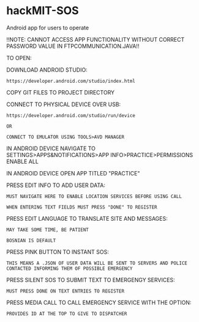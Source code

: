 # hackMIT-SOS
Android app for users to operate

!!NOTE: CANNOT ACCESS APP FUNCTIONALITY WITHOUT CORRECT PASSWORD VALUE IN FTPCOMMUNICATION.JAVA!!

TO OPEN:

  DOWNLOAD ANDROID STUDIO:
  
    https://developer.android.com/studio/index.html
    
  COPY GIT FILES TO PROJECT DIRECTORY
  
  CONNECT TO PHYSICAL DEVICE OVER USB:
  
    https://developer.android.com/studio/run/device
    
    OR
    
    CONNECT TO EMULATOR USING TOOLS>AVD MANAGER
    
  IN ANDROID DEVICE NAVIGATE TO SETTINGS>APPS&NOTIFICATIONS>APP INFO>PRACTICE>PERMISSIONS ENABLE ALL
  
  IN ANDROID DEVICE OPEN APP TITLED "PRACTICE"
  
  PRESS EDIT INFO TO ADD USER DATA:
  
    MUST NAVIGATE HERE TO ENABLE LOCATION SERVICES BEFORE USING CALL
    
    WHEN ENTERING TEXT FIELDS MUST PRESS "DONE" TO REGISTER
    
  PRESS EDIT LANGUAGE TO TRANSLATE SITE AND MESSAGES:
  
    MAY TAKE SOME TIME, BE PATIENT
    
    BOSNIAN IS DEFAULT
    
  PRESS PINK BUTTON TO INSTANT SOS:
  
    THIS MEANS A .JSON OF USER DATA WILL BE SENT TO SERVERS AND POLICE CONTACTED INFORMING THEM OF POSSIBLE EMERGENCY
    
  PRESS SILENT SOS TO SUBMIT TEXT TO EMERGENGY SERVICES:
  
    MUST PRESS DONE ON TEXT ENTRIES TO REGISTER
    
  PRESS MEDIA CALL TO CALL EMERGENCY SERVICE WITH THE OPTION:
  
    PROVIDES ID AT THE TOP TO GIVE TO DISPATCHER
  
  
